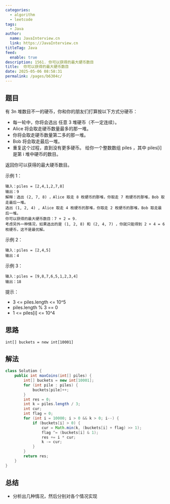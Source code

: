 ```yaml
---
categories: 
  - algorithm
  - leetcode
tags: 
  - Java
author: 
  name: JavaInterview.cn
  link: https://JavaInterview.cn
titleTag: Java
feed: 
  enable: true
description: 1561. 你可以获得的最大硬币数目
title:  你可以获得的最大硬币数目
date: 2025-05-06 08:58:31
permalink: /pages/b6304c/
---
```


## 题目

有 3n 堆数目不一的硬币，你和你的朋友们打算按以下方式分硬币：

* 每一轮中，你将会选出 任意 3 堆硬币（不一定连续）。
* Alice 将会取走硬币数量最多的那一堆。
* 你将会取走硬币数量第二多的那一堆。
* Bob 将会取走最后一堆。
* 重复这个过程，直到没有更多硬币。
给你一个整数数组 piles ，其中 piles[i] 是第 i 堆中硬币的数目。

返回你可以获得的最大硬币数目。



示例 1：

    输入：piles = [2,4,1,2,7,8]
    输出：9
    解释：选出 (2, 7, 8) ，Alice 取走 8 枚硬币的那堆，你取走 7 枚硬币的那堆，Bob 取走最后一堆。
    选出 (1, 2, 4) , Alice 取走 4 枚硬币的那堆，你取走 2 枚硬币的那堆，Bob 取走最后一堆。
    你可以获得的最大硬币数目：7 + 2 = 9.
    考虑另外一种情况，如果选出的是 (1, 2, 8) 和 (2, 4, 7) ，你就只能得到 2 + 4 = 6 枚硬币，这不是最优解。
示例 2：

    输入：piles = [2,4,5]
    输出：4
示例 3：

    输入：piles = [9,8,7,6,5,1,2,3,4]
    输出：18


提示：

* 3 <= piles.length <= 10^5
* piles.length % 3 == 0
* 1 <= piles[i] <= 10^4
## 思路

    int[] buckets = new int[10001]

## 解法
```java
class Solution {
    public int maxCoins(int[] piles) {
        int[] buckets = new int[10001];
        for (int pile : piles) {
            buckets[pile]++;
        }
        int res = 0;
        int k = piles.length / 3;
        int cur;
        int flag = 0;
        for (int i = 10000; i > 0 && k > 0; i--) {
            if (buckets[i] > 0) {
                cur = Math.min(k, (buckets[i] + flag) >> 1);
                flag ^= (buckets[i] & 1);
                res += i * cur;
                k -= cur;
            }
        }
        return res;
    }
}

```

## 总结

- 分析出几种情况，然后分别对各个情况实现 
